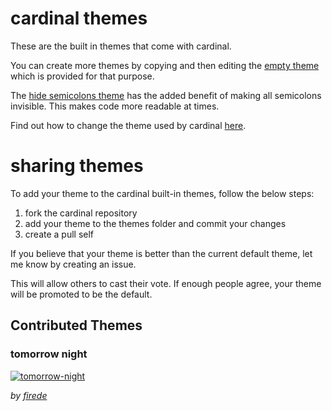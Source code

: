 # cardinal themes

These are the built in themes that come with cardinal.

You can create more themes by copying and then editing the [empty
theme](https://github.com/thlorenz/cardinal/blob/master/themes/empty.js) which is provided for that purpose.

The [hide semicolons theme](https://github.com/thlorenz/cardinal/blob/master/themes/hide-semicolons.js) has the added
benefit of making all semicolons invisible. This makes code more readable at times.

Find out how to change the theme used by cardinal [here](https://github.com/thlorenz/cardinal#theme).

# sharing themes

To add your theme to the cardinal built-in themes, follow the below steps:

1. fork the cardinal repository
2. add your theme to the themes folder and commit your changes
3. create a pull self

If you believe that your theme is better than the current default theme, let me know by creating an issue. 

This will allow others to cast their vote. If enough people agree, your theme will be promoted to be the default.

## Contributed Themes

### tomorrow night

[![tomorrow-night](https://github.com/thlorenz/cardinal/raw/master/assets/theme-tomorrow-night.png)](https://github.com/thlorenz/cardinal/blob/master/themes/tomorrow-night.js)

*by [firede](https://github.com/firede)*
